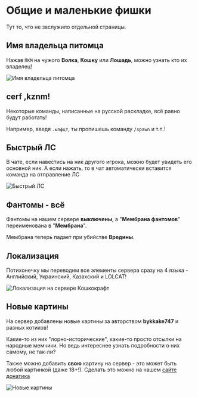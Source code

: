 # Общие и маленькие фишки

Тут то, что не заслужило отдельной страницы.

## Имя владельца питомца

Нажав `ПКМ` на чужого **Волка**, **Кошку** или **Лошадь**, можно узнать кто их владелец!

![Имя владельца питомца](/assets/gameplay/unique/qol/qol_pet.png)

## cerf ,kznm!

Некоторые команды, написанные на русской раскладке, всё равно будут работать!

Например, введя `.ызфцт`, ты пропишешь команду `/spawn` и т.п.!

## Быстрый ЛС

В чате, если навестись на ник другого игрока, можно будет увидеть его основной ник. А если нажать, то в чат 
автоматически вставится команда на отправление ЛС

![Быстрый ЛС](/assets/gameplay/unique/qol/qol_ls.png)

## Фантомы - всё

Фантомы на нашем сервере **выключены**, а "**Мембрана фантомов**" переименована в "**Мембрана**".  

Мембрана теперь падает при убийстве **Вредины**.

## Локализация

Потихонечку мы переводим все элементы сервера сразу на 4 языка - Английский, Украинский, Казахский и LOLCAT!

![Локализация на сервере Кошкокрафт](/assets/gameplay/unique/qol/translations.png)

## Новые картины

На сервер добавлены новые картины за авторством **bykkake747** и разных котиков!

Какие-то из них "лорно-исторические", какие-то просто отсылки на народные мемчики. Но ведь интереснее узнать подробности о них самому, не так-ли?

Также можно добавить **свою** картину на сервер - это может быть любой картинкой (даже 18+!). Сделать это можно на нашем [сайте донатика](https://donate.catcraftmc.ru)

![Новые картины](/assets/gameplay/unique/qol/paintings.png)